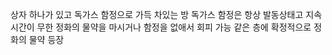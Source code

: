 상자 하나가 있고 독가스 함정으로 가득 차있는 방
독가스 함정은 항상 발동상태고 지속시간이 무한
정화의 물약을 마시거나 함정을 없애서 회피 가능
같은 층에 확정적으로 정화의 물약 등장